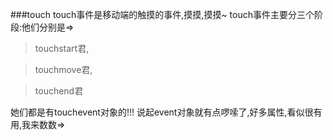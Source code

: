 ###touch
touch事件是移动端的触摸的事件,摸摸,摸摸~
touch事件主要分三个阶段:他们分别是=>
>touchstart君,

>touchmove君,

>touchend君

她们都是有touchevent对象的!!!
说起event对象就有点啰嗦了,好多属性,看似很有用,我来数数=>

